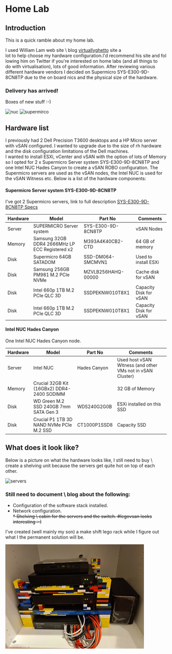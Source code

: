 # Home Lab

## Introduction
This is a quick ramble about my home lab.

I used William Lam web site \ blog [virtuallyghetto](https://www.virtuallyghetto.com/home-lab) site a lot to help choose my hardware configuration.I'd recommend his site and following him on Twitter if you're interested on home labs (and all things to do with virtualisation), lots of good information.
After reviewing various different hardware vendors I decided on Supermicro SYS-E300-9D-8CN8TP due to the on board nics and the physical size of the hardware.

### Delivery has arrived!
Boxes of new stuff :-) 

![](pics/nuc.png? "nuc")
![](pics/supermicro_boxed.png? "supermirco")

## Hardware list
I previously had 2 Dell Precision T3600 desktops and a HP Micro server with vSAN configured.  I wanted to upgrade due to the size of rh hardware and the disk configuration limitations of the Dell machines. <br>
I wanted to install ESXi, vCenter and vSAN with the option of lots of Memory so I opted for 2 x Supermicro Server system  SYS-E300-9D-8CN8TP and one Intel NUC Hades Canyon to create a vSAN ROBO configuration.  The Supermicro servers are used as the vSAN nodes, the Intel NUC is used for the vSAN Witness etc.  Below is a list of the hardware components:

#### Supermicro Server system  SYS-E300-9D-8CN8TP

I've got 2 Supermicro servers,  link to full description [SYS-E300-9D-8CN8TP Specs](https://www.supermicro.com/en/products/system/Mini-ITX/SYS-E300-9D-8CN8TP.cfm) 

| Hardware | Model                                          | Part No            | Comments               |
| -------- | ---------------------------------------------- | ------------------ | ---------------------- |
| Server   | SUPERMICRO Server system                       | SYS-E300-9D-8CN8TP | vSAN Nodes             |
| Memory   | Samsung 32GB DDR4 2666MHz LP ECC Registered x2 | M393A4K40CB2-CTD   | 64 GB of memory        |
| Disk     | Supermicro 64GB SATADOM                        | SSD-DM064-SMCMVN1  | Used to install ESXi   |
| Disk     | Samsung 256GB PM981 M.2 PCIe NVMe              | MZVLB256HAHQ-00000 | Cache disk for vSAN    |
| Disk     | Intel 660p 1TB M.2 PCIe QLC 3D                 | SSDPEKNW010T8X1    | Capacity Disk for vSAN |
| Disk     | Intel 660p 1TB M.2 PCIe QLC 3D                 | SSDPEKNW010T8X1    | Capacity Disk for vSAN |

#### Intel NUC	Hades Canyon

One Intel NUC	Hades Canyon node.

| Hardware | Model                                      | Part No      | Comments                                                   |
| -------- | ------------------------------------------ | ------------ | ---------------------------------------------------------- |
| Server   | Intel NUC                                  | Hades Canyon | Used host vSAN Witness (and other VMs not in vSAN Cluster) |
| Memory   | Crucial 32GB Kit (16GBx2) DDR4-2400 SODIMM |              | 32 GB of Memory                                            |
| Disk     | WD Green M.2 SSD 240GB 7mm SATA Gen 3      | WDS240G2G0B  | ESXi installed on this SSD                                 |
| Disk     | Crucial P1 1TB 3D NAND NVMe PCIe M.2 SSD   | CT1000P1SSD8 | Capacity SSD                                               |


## What does it look like?

Below is a picture on what the hardware looks like, I still need to buy \ create a shelving unit because the servers get quite hot on top of each other.

![](pics/allservers.png? "servers")


### Still need to document \ blog about the following:
* Configuration of the software stack installed. <br>
* Network configuration. <br>
<s>* Shelving \ cabin for the servers and the switch.  #legovsan looks interesting :-)</s>  


I've created (well mainly my son) a make shift lego rack while I figure out what I the permanent solution will be. <br>

![](pics/lego_rack.png? "lego_rack")


